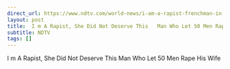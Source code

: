 ```yaml
---
direct_url: https://www.ndtv.com/world-news/i-am-a-rapist-frenchman-in-mass-rape-trial-6584713
layout: post
title:  I m A Rapist, She Did Not Deserve This   Man Who Let 50 Men Rape His Wife
subtitle: NDTV
tags: []
---
```


 I m A Rapist, She Did Not Deserve This   Man Who Let 50 Men Rape His Wife

